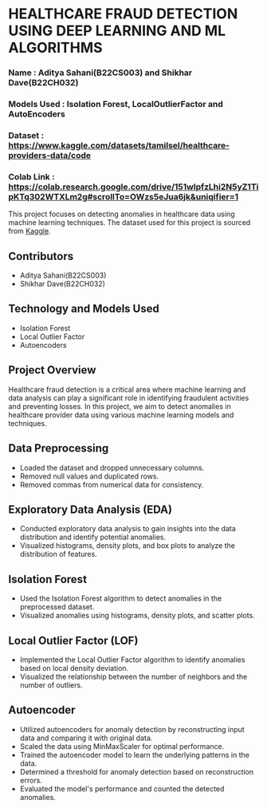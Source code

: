 # HEALTHCARE FRAUD DETECTION USING DEEP LEARNING AND ML ALGORITHMS
### Name : Aditya Sahani(B22CS003) and Shikhar Dave(B22CH032)
### Models Used : Isolation Forest, LocalOutlierFactor and AutoEncoders
### Dataset : https://www.kaggle.com/datasets/tamilsel/healthcare-providers-data/code
### Colab Link : https://colab.research.google.com/drive/151wlpfzLhi2N5yZ1TipKTq302WTXLm2g#scrollTo=OWzs5eJua6jk&uniqifier=1
This project focuses on detecting anomalies in healthcare data using machine learning techniques. The dataset used for this project is sourced from [Kaggle](https://www.kaggle.com/datasets/tamilsel/healthcare-providers-data/code).

## Contributors
- Aditya Sahani(B22CS003)
- Shikhar Dave(B22CH032)

## Technology and Models Used
- Isolation Forest
- Local Outlier Factor
- Autoencoders

## Project Overview
Healthcare fraud detection is a critical area where machine learning and data analysis can play a significant role in identifying fraudulent activities and preventing losses. In this project, we aim to detect anomalies in healthcare provider data using various machine learning models and techniques.

## Data Preprocessing
- Loaded the dataset and dropped unnecessary columns.
- Removed null values and duplicated rows.
- Removed commas from numerical data for consistency.

## Exploratory Data Analysis (EDA)
- Conducted exploratory data analysis to gain insights into the data distribution and identify potential anomalies.
- Visualized histograms, density plots, and box plots to analyze the distribution of features.
  
## Isolation Forest
- Used the Isolation Forest algorithm to detect anomalies in the preprocessed dataset.
- Visualized anomalies using histograms, density plots, and scatter plots.

## Local Outlier Factor (LOF)
- Implemented the Local Outlier Factor algorithm to identify anomalies based on local density deviation.
- Visualized the relationship between the number of neighbors and the number of outliers.

## Autoencoder
- Utilized autoencoders for anomaly detection by reconstructing input data and comparing it with original data.
- Scaled the data using MinMaxScaler for optimal performance.
- Trained the autoencoder model to learn the underlying patterns in the data.
- Determined a threshold for anomaly detection based on reconstruction errors.
- Evaluated the model's performance and counted the detected anomalies.
